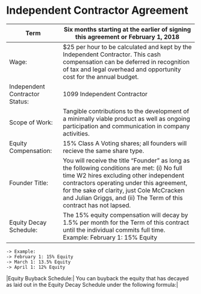 # Independent Contractor Agreement

|Term   | Six months starting at the earlier of signing this agreement or February 1, 2018 |
|--------|------|
|Wage:   |$25 per hour to be calculated and kept by the Independent Contractor. This cash compensation can be deferred in recognition of tax and legal overhead and opportunity cost for the annual budget.|
|Independent Contractor Status:| 1099 Independent Contractor|
|Scope of Work:|  Tangible contributions to the development of a minimally viable product as well as ongoing participation and communication in company activities.|
|Equity Compensation:| 15% Class A Voting shares; all founders will recieve the same share type.| 
|Founder Title:| You will receive the title “Founder” as long as the following conditions are met: (i) No full time W2 hires excluding other independent contractors operating under this agreement, for the sake of clarity, just Cole McCracken and Julian Griggs, and (ii) The Term of this contract has not lapsed.
|Equity Decay Schedule:| The 15% equity compensation will decay by 1.5% per month for the Term of this contract until the individual commits full time. Example: February 1: 15% Equity 
    -> Example:
    -> February 1: 15% Equity 
    -> March 1: 13.5% Equity
    -> April 1: 12% Equity
|Equity Buyback Schedule:| You can buyback the equity that has decayed as laid out in the Equity Decay Schedule under the following formula:|


